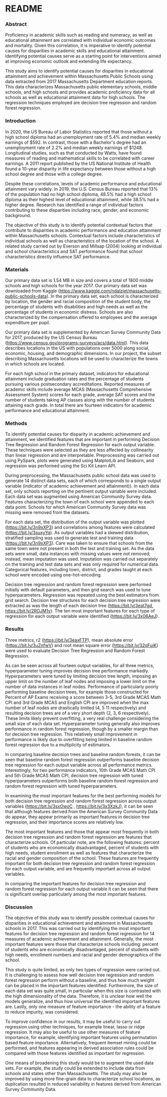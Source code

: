 # README

### Abstract

Proficiency in academic skills such as reading and numeracy, as well as educational attainment are correlated with individual economic outcomes and mortality. Given this correlation, it is imperative to identify potential causes for disparities in academic skills and educational attainment. Identifying potential causes serve as a starting point for interventions aimed at improving economic outlook and extending life expectancy.

This study aims to identify potential causes for disparities in educational attainment and achievement within Massachusetts Public Schools using data extracted from 2017 Massachusetts Department education reports. This data characterizes Massachusetts public elementary schools, middle schools, and high schools and provides academic proficiency data for all schools as well as educational attainment data for high schools.  The regression techniques employed are decision tree regression and random forest regression.

### Introduction

In 2020, the US Bureau of Labor Statistics reported that those without a high school diploma had an unemployment rate of 5.4% and median weekly earnings of $592. In contrast, those with a Bachelor's degree had an unemployment rate of 2.2% and median weekly earnings of $1248. Longitudinal studies, such as that conducted by Watts, have found measures of reading and mathematical skills to be correlated with career earnings. A 2011 report published by the US National Institute of Health found a 10-year disparity in life expectancy between those without a high school degree and those with a college degree.

Despite these correlations, levels of academic performance and educational attainment vary widely. In 2019, the U.S. Census Bureau reported that 13% of the population had no high school diploma, 48.5% had a high school diploma as their highest level of educational attainment, while 38.5% had a higher degree. Research has identified a range of individual factors contributing to these disparities including race, gender, and economic background.

The objective of this study is to identify potential contextual factors that contribute to disparities in academic performance and education attainment within Massachusetts schools. Contextual factors include characteristics of individual schools as well as characteristics of the location of the school. A related study carried out by Everson and Millsap (2004) looking at individual and school characteristics and SAT performance found that school characteristics directly influence SAT performance.

### Materials
    
Our primary data set is 1.54 MB in size and covers a total of 1800 middle schools and high schools for the year 2017. Our primary data set was downloaded from Kaggle (https://www.kaggle.com/ndalziel/massachusetts-public-schools-data).  In the primary data set, each school is characterized by location, the gender and racial composition of the student body, the percentage of students with disabilities and high needs as well as the percentage of students in economic distress. Schools are also characterized by the compensation offered to employees and the average expenditure per pupil.

Our primary data set is supplemented by American Survey Community Data for 2017, produced by the US Census Bureau (https://www.census.gov/programs-surveys/acs/data.html). This data describes locations in the US with populations over 5000 along social, economic, housing, and demographic dimensions. In our project, the subset describing Massachusetts locations will be used to characterize the towns in which schools are located.

For each high school in the primary dataset, indicators for educational attainment include graduation rates and the percentage of students pursuing various postsecondary accreditations. Reported measures of academic skills include average MCAS (Massachusetts Comprehensive Assessment System) scores for each grade, average SAT scores and the number of students taking AP classes along with the number of students attaining each grade. In total there are fourteen indicators for academic performance and educational attainment.
 
### Methods

To identify potential causes for disparity in academic achievement and attainment, we identified features that are important in performing Decision Tree Regression and Random Forest Regression for each output variable. These techniques were selected as they are less affected by collinearity than linear regression and are interpretable. Preprocessing was carried out using PySpark, plots were generated using MatplotLib and Seaborn, and regression was performed using the Sci Kit Learn API. 

During preprocessing, the Massachusetts public school data was used to generate 14 distinct data sets, each of which corresponds to a single output variable (indicator of academic achievement and attainment)). In each data set, only schools reporting on the pertinent output variable were included. Each data set was augmented using American Community Survey data. Features characterizing the town of each school were appended to each data point. Schools for which American Community Survey data was missing were removed from the datasets.

For each data set, the distribution of the output variable was plotted (https://bit.ly/3n9xXP3)  and correlations among features were calculated (https://bit.ly/3suxyYq). As output variables had a skewed distribution, stratified sampling was used to generate test and training data (https://bit.ly/3n9xXP3). Care was taken to ensure that schools from the same town were not present in both the test and training set. As the data sets were small, data instances with missing values were not removed; instead, mean imputation was used. Imputation was carried out separately on the training and test data sets and was only required for numerical data. Categorical features, including town, district, and grades taught at each school were encoded using one-hot-encoding.

Decision tree regression and random forest regression were performed initially with default parameters, and then grid search was used to tune hyperparameters. Regression was repeated using the best estimators from grid search. Decision tree structures for each decision tree regression were extracted as was the length of each decision tree (https://bit.ly/3eat7gd, https://bit.ly/2ROJM1v). The ten most important features for each type of regression for each output variable were identified (https://bit.ly/3x06AeJ). 

### Results

Three metrics, r2 (https://bit.ly/3eaxFTP), mean absolute error (https://bit.ly/3uZnfwV) and root mean square error (https://bit.ly/32qFuiK) were used to evaluate Decision Tree Regression and Random Forest Regression. 

As can be seen across all fourteen output variables, for all three metrics, hyperparameter tuning improves decision tree performance markedly. Hyperparameters were tuned by limiting decision tree length, imposing an upper limit on the number of leaf nodes and imposing a lower limit on the number of data instances in leaf nodes. Performance of particularly poorly performing baseline decision trees, for example those constructed for Percent of AP Exams receiving a score between 3-5,  3rd Grade MCAS Math CPI and 3rd Grade MCAS and English CPI are improved when the max number of leaf nodes are drastically limited (4, 5 11 respectively) and resulting decision trees are of a very short depth (2, 3, 6 respectively). These limits likely prevent overfitting, a very real challenge considering the small size of each data set. Hyperparameter tuning generally also improves performance in random forest regression, though by a smaller margin than for decision tree regression. This relatively small improvement in performance is likely due to overfitting being limited in baseline random forest regression due to a multiplicity of estimators.

In comparing baseline decision trees and baseline random forests, it can be seen that baseline random forest regression outperforms baseline decision tree regression for each output variable across all performance metrics. Interestingly, for two performance indicators, 10th Grade MCAS Math CPI and 5th Grade MCAS Math CPI, decision tree regression with tuned hyperparameters outperforms both baseline random forest regression and random forest regression with tuned hyperparameters.

In examining the most important features for the best performing models for both decision tree regression and random forest regression across output variables (https://bit.ly/3sxOwoC , https://bit.ly/3x3XzkJ), it can be seen that although features derived from the American Survey Community Data do appear, they appear primarily as important features in decision tree regression, and their importance scores are relatively low. 

The most important features and those that appear most frequently in both decision tree regression and random forest regression are features that characterize schools. Of particular note, are the following features: percent of students who are economically disadvantaged, percent of students with high needs, student enrollment as well as features that characterize the racial and gender composition of the school. These features are frequently important for both decision tree regression and random forest regression for each output variable, and are frequently important across all output variables. 

In comparing the important features for decision tree regression and random forest regression for each output variable it can be seen that there is significant overlap particularly among the most important features.

### Discussion

The objective of this study was to identify possible contextual causes for disparities in educational achievement and attainment in Massachusetts schools in 2017. This was carried out by identifying the most important features for decision tree regression and random forest regression for 14 measures of academic achievement and attainment. Generally, the most important features were those that characterize schools including: percent of students who are economically disadvantaged, percent of students with high needs, enrollment numbers and racial and gender demographics of the school.

This study is quite limited, as only two types of regression were carried out. It is challenging to assess how well decision tree regression and random forest regression perform without a baseline, and thus how much weight can be placed in the important features identified. Furthermore, the size of each data set was quite small, in particular when this size is contrasted with the high dimensionality of the data. Therefore, it is unclear how well the models generalize, and thus how universal the identified important features are. Lastly, only one measure of feature importance - the ability of a feature to reduce impurity, was considered.

To improve confidence in our results, it may be useful to carry out regression using other techniques, for example linear, lasso or ridge regression. It may also be useful to use other measures of feature importance, for example, identifying important features using permutation based feature importance. Alternatively, frequent itemset mining could be performed, and features appearing in derived association rules could be compared with those features identified as important for regression. 

One means of broadening this study would be to augment the used data sets. For example, the study could be extended to include data from schools and states other than Massachusetts. The study may also be improved by using more fine-grain data to characterize school locations, as duplication resulted in reduced variability in features derived from American Survey Community Data. 


